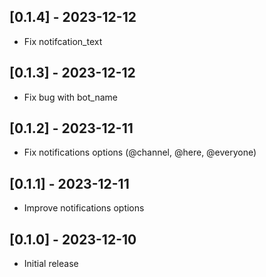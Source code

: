## [0.1.4] - 2023-12-12
- Fix notifcation_text

## [0.1.3] - 2023-12-12
- Fix bug with bot_name

## [0.1.2] - 2023-12-11
- Fix notifications options (@channel, @here, @everyone)

## [0.1.1] - 2023-12-11
- Improve notifications options

## [0.1.0] - 2023-12-10
- Initial release
